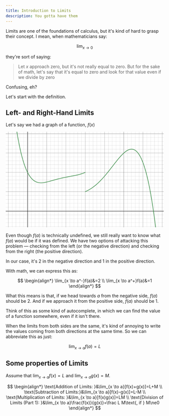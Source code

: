 ```yaml
---
title: Introduction to Limits
description: You gotta have them
---
```


Limits are one of the foundations of calculus, but it's kind of hard to grasp their concept. I mean, when mathematicians say:

$$
\lim_{x \to 0}
$$

they're sort of saying:

> Let $x$​​ approach zero, but it's not really equal to zero. But for the sake of math, let's say that it's equal to zero and look for that value even if we divide by zero

Confusing, eh?

Let's start with the definition.

## Left- and Right-Hand Limits

Let's say we had a graph of a function, $f(x)$

![Random Function](img/example-graph.png)

Even though $f(a)$ is technically undefined, we still really want to know what $f(a)$ would be if it was defined. We have two options of attacking this problem — checking from the left (or the negative direction) and checking from the right (the positive direction).

In our case, it's 2 in the negative direction and 1 in the positive direction.

With math, we can express this as:

$$
\begin{align*}
\lim_{x \to a^-}f(a)&=2 \\
\lim_{x \to a^+}f(a)&=1
\end{align*}
$$

What this means is that, if we head towards $a$​ from the negative side, $f(a)$ should be 2. And if we approach it from the positive side, $f(a)$ should be 1.

Think of this as some kind of autocomplete, in which we can find the value of a function somewhere, even if it isn't there.

When the limits from both sides are the same, it's kind of annoying to write the values coming from both directions at the same time. So we can abbreviate this as just:

$$
\lim_{x \to a}f(a)=L
$$

## Some properties of Limits

Assume that $\lim_{x \to a}f(x)=L$ and $\lim_{x \to a}g(x)=M$.

$$
\begin{align*}
\text{Addition of Limits: }&\lim_{x \to a}[f(x)+g(x)]=L+M \\
\text{Subtraction of Limits:}&\lim_{x \to a}[f(x)-g(x)]=L-M \\
\text{Multiplication of Limits: }&\lim_{x \to a}[f(x)g(x)]=LM \\
\text{Division of Limits (Part 1): }&\lim_{x \to a}\frac{f(x)}{g(x)}=\frac L M\text{, if } M\ne0
\end{align*}
$$
